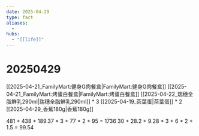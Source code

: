 ```yaml
---
date: 2025-04-29
type: fact
aliases:
  -
hubs:
  - "[[life]]"
---
```


# 20250429

[[2025-04-21_FamilyMart:健身G肉餐盒|FamilyMart:健身G肉餐盒]]
[[2025-04-21_FamilyMart:烤蛋白餐盒|FamilyMart:烤蛋白餐盒]]
[[2025-04-22_瑞穗全脂鮮乳290ml|瑞穗全脂鮮乳290ml]] * 3
[[2025-04-19_茶葉蛋|茶葉蛋]] * 2
[[2025-04-29_香蕉180g|香蕉180g]]

481 + 438 + 189.37 * 3 + 77 * 2 + 95 = 1736
30 + 28.2 + 9.28 * 3 + 6 * 2 + 1.5 = 99.54
